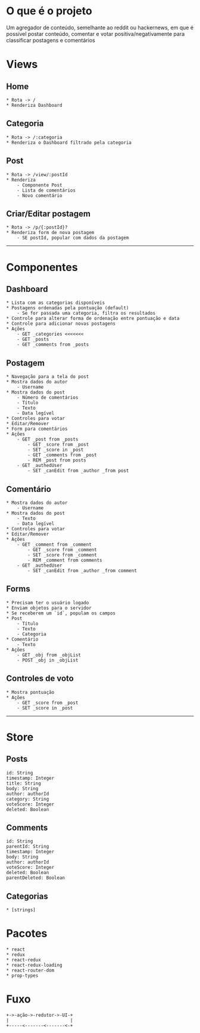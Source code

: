 # O que é o projeto

Um agregador de conteúdo, semelhante ao reddit ou hackernews, em que é possível postar conteúdo, comentar e votar positiva/negativamente para classificar postagens e comentários

# Views

## Home
	* Rota -> /
	* Renderiza Dashboard

## Categoria
	* Rota -> /:categoria
	* Renderiza o Dashboard filtrado pela categoria

## Post
	* Rota -> /view/:postId
	* Renderiza
		- Componente Post
		- Lista de comentários
		- Novo comentário

## Criar/Editar postagem
	* Rota -> /p/{:postId}?
	* Renderiza form de nova postagem
		- SE postId, popular com dados da postagem

--------------------------------------------------

# Componentes

## Dashboard
	* Lista com as categorias disponíveis
	* Postagens ordenadas pela pontuação (default)
		- Se for passada uma categoria, filtra os resultados
	* Controle para alterar forma de ordenação entre pontuação e data
	* Controle para adicionar novas postagens
	* Ações
		- GET _categories <<<<<<<
		- GET _posts
		- GET _comments from _posts

## Postagem
	* Navegação para a tela do post
	* Mostra dados do autor
		- Username
	* Mostra dados do post
		- Número de comentários
		- Título
		- Texto
		- Data legível
	* Controles para votar
	* Editar/Remover
	* Form para comentários
	* Ações
		- GET _post from _posts
			- GET _score from _post
			- SET _score in _post
			- GET _comments from _post
			- REM _post from posts
		- GET _authedUser
			- SET _canEdit from _author _from post

## Comentário
	* Mostra dados do autor
		- Username
	* Mostra dados do post
		- Texto
		- Data legível
	* Controles para votar
	* Editar/Remover
	* Ações
		- GET _comment from _comment
			- GET _score from _comment
			- SET _score from _comment
			- REM _comment from comments
		- GET _authedUser
			- SET _canEdit from _author _from comment

## Forms
	* Precisam ter o usuário logado
	* Enviam objetos para o servidor
	* Se receberem um `id`, populam os campos
	* Post
		- Título
		- Texto
		- Categoria
	* Comentário
		- Texto
	* Ações
		- GET _obj from _objList
		- POST _obj in _objList

## Controles de voto
	* Mostra pontuação
	* Ações
		- GET _score from _post
		- SET _score in _post

--------------------------------------------------

# Store

## Posts
	id: String
	timestamp: Integer
	title: String
	body: String
	author: authorId
	category: String
	voteScore: Integer
	deleted: Boolean

## Comments
	id: String
	parentId: String
	timestamp: Integer
	body: String
	author: authorId
	voteScore: Integer
	deleted: Boolean
	parentDeleted: Boolean

## Categorias
	* [strings]

# Pacotes

	* react
	* redux
	* react-redux
	* react-redux-loading
	* react-router-dom
	* prop-types

# Fuxo

	+->-ação->-redutor->-UI-+
	|                       |
	+-----<-------<-------<-+
